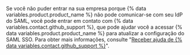 Se você não puder entrar na sua empresa porque {% data variables.product.product_name %} não pode comunicar-se com seu IdP do SAML, você pode entrar em contato com {% data variables.contact.github_support %}, que pode ajudar você a acessar {% data variables.product.product_name %} para atualizar a configuração do SAML SSO. Para obter mais informações, consulte "[Receber ajuda de {% data variables.contact.github_support %}](/admin/enterprise-support/receiving-help-from-github-support)".
